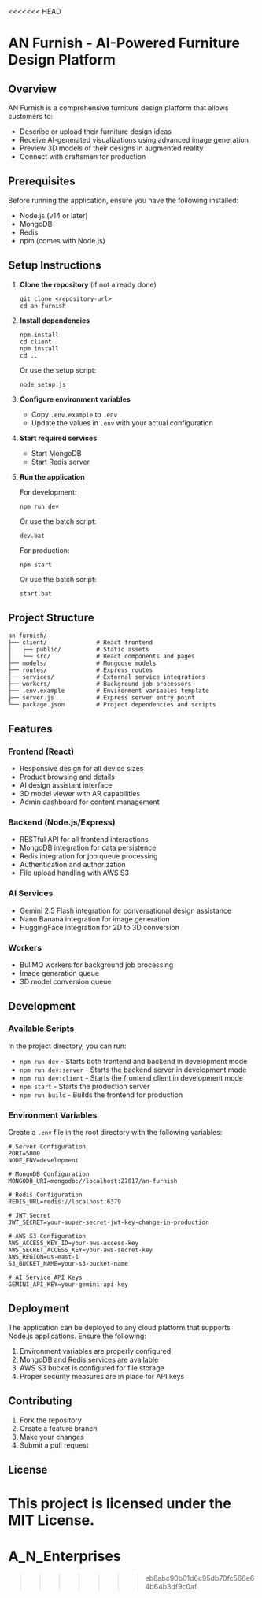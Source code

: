 <<<<<<< HEAD
# AN Furnish - AI-Powered Furniture Design Platform

## Overview

AN Furnish is a comprehensive furniture design platform that allows customers to:
- Describe or upload their furniture design ideas
- Receive AI-generated visualizations using advanced image generation
- Preview 3D models of their designs in augmented reality
- Connect with craftsmen for production

## Prerequisites

Before running the application, ensure you have the following installed:
- Node.js (v14 or later)
- MongoDB
- Redis
- npm (comes with Node.js)

## Setup Instructions

1. **Clone the repository** (if not already done)
   ```
   git clone <repository-url>
   cd an-furnish
   ```

2. **Install dependencies**
   ```
   npm install
   cd client
   npm install
   cd ..
   ```

   Or use the setup script:
   ```
   node setup.js
   ```

3. **Configure environment variables**
   - Copy `.env.example` to `.env`
   - Update the values in `.env` with your actual configuration

4. **Start required services**
   - Start MongoDB
   - Start Redis server

5. **Run the application**
   
   For development:
   ```
   npm run dev
   ```
   
   Or use the batch script:
   ```
   dev.bat
   ```

   For production:
   ```
   npm start
   ```
   
   Or use the batch script:
   ```
   start.bat
   ```

## Project Structure

```
an-furnish/
├── client/              # React frontend
│   ├── public/          # Static assets
│   └── src/             # React components and pages
├── models/              # Mongoose models
├── routes/              # Express routes
├── services/            # External service integrations
├── workers/             # Background job processors
├── .env.example         # Environment variables template
├── server.js            # Express server entry point
└── package.json         # Project dependencies and scripts
```

## Features

### Frontend (React)
- Responsive design for all device sizes
- Product browsing and details
- AI design assistant interface
- 3D model viewer with AR capabilities
- Admin dashboard for content management

### Backend (Node.js/Express)
- RESTful API for all frontend interactions
- MongoDB integration for data persistence
- Redis integration for job queue processing
- Authentication and authorization
- File upload handling with AWS S3

### AI Services
- Gemini 2.5 Flash integration for conversational design assistance
- Nano Banana integration for image generation
- HuggingFace integration for 2D to 3D conversion

### Workers
- BullMQ workers for background job processing
- Image generation queue
- 3D model conversion queue

## Development

### Available Scripts

In the project directory, you can run:

- `npm run dev` - Starts both frontend and backend in development mode
- `npm run dev:server` - Starts the backend server in development mode
- `npm run dev:client` - Starts the frontend client in development mode
- `npm start` - Starts the production server
- `npm run build` - Builds the frontend for production

### Environment Variables

Create a `.env` file in the root directory with the following variables:

```
# Server Configuration
PORT=5000
NODE_ENV=development

# MongoDB Configuration
MONGODB_URI=mongodb://localhost:27017/an-furnish

# Redis Configuration
REDIS_URL=redis://localhost:6379

# JWT Secret
JWT_SECRET=your-super-secret-jwt-key-change-in-production

# AWS S3 Configuration
AWS_ACCESS_KEY_ID=your-aws-access-key
AWS_SECRET_ACCESS_KEY=your-aws-secret-key
AWS_REGION=us-east-1
S3_BUCKET_NAME=your-s3-bucket-name

# AI Service API Keys
GEMINI_API_KEY=your-gemini-api-key
```

## Deployment

The application can be deployed to any cloud platform that supports Node.js applications. Ensure the following:

1. Environment variables are properly configured
2. MongoDB and Redis services are available
3. AWS S3 bucket is configured for file storage
4. Proper security measures are in place for API keys

## Contributing

1. Fork the repository
2. Create a feature branch
3. Make your changes
4. Submit a pull request

## License

This project is licensed under the MIT License.
=======
# A_N_Enterprises
>>>>>>> eb8abc90b01d6c95db70fc566e64b64b3df9c0af
